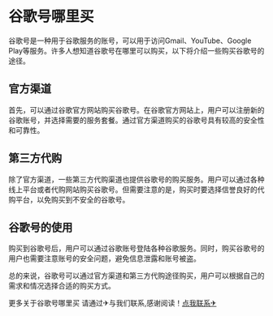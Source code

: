 # 谷歌号哪里买

谷歌号是一种用于谷歌服务的账号，可以用于访问Gmail、YouTube、Google Play等服务。许多人想知道谷歌号在哪里可以购买，以下将介绍一些购买谷歌号的途径。

## 官方渠道

首先，可以通过谷歌官方网站购买谷歌号。在谷歌官方网站上，用户可以注册新的谷歌账号，并选择需要的服务套餐。通过官方渠道购买的谷歌号具有较高的安全性和可靠性。

## 第三方代购

除了官方渠道，一些第三方代购渠道也提供谷歌号的购买服务。用户可以通过各种线上平台或者代购网站购买谷歌号。但需要注意的是，购买时要选择信誉良好的代购平台，以免购买到不安全的谷歌号。

## 谷歌号的使用

购买到谷歌号后，用户可以通过谷歌账号登陆各种谷歌服务。同时，购买谷歌号的用户也需要注意账号的安全问题，避免信息泄露和账号被盗。

总的来说，谷歌号可以通过官方渠道和第三方代购途径购买，用户可以根据自己的需求和情况选择合适的购买方式。

更多关于谷歌号哪里买 请通过✈与我们联系,感谢阅读！[点我联系✈](https://www.k02.cc)